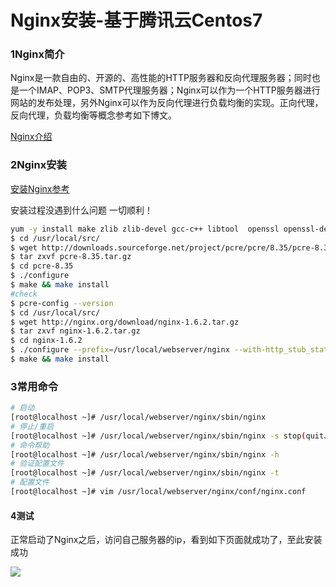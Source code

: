 # Nginx安装-基于腾讯云Centos7


### 1Nginx简介

Nginx是一款自由的、开源的、高性能的HTTP服务器和反向代理服务器；同时也是一个IMAP、POP3、SMTP代理服务器；Nginx可以作为一个HTTP服务器进行网站的发布处理，另外Nginx可以作为反向代理进行负载均衡的实现。正向代理，反向代理，负载均衡等概念参考如下博文。

[Nginx介绍](https://www.cnblogs.com/wcwnina/p/8728391.html)

### 2Nginx安装

[安装Nginx参考](./self-ssl-signing.md)

安装过程没遇到什么问题 一切顺利！

```bash
yum -y install make zlib zlib-devel gcc-c++ libtool  openssl openssl-devel
$ cd /usr/local/src/
$ wget http://downloads.sourceforge.net/project/pcre/pcre/8.35/pcre-8.35.tar.gz
$ tar zxvf pcre-8.35.tar.gz
$ cd pcre-8.35
$ ./configure
$ make && make install
#check
$ pcre-config --version
$ cd /usr/local/src/
$ wget http://nginx.org/download/nginx-1.6.2.tar.gz
$ tar zxvf nginx-1.6.2.tar.gz
$ cd nginx-1.6.2
$ ./configure --prefix=/usr/local/webserver/nginx --with-http_stub_status_module --with-http_ssl_module --with-pcre=/usr/local/src/pcre-8.35
$ make && make install
```



### 3常用命令

```bash
# 启动
[root@localhost ~]# /usr/local/webserver/nginx/sbin/nginx
# 停止/重启
[root@localhost ~]# /usr/local/webserver/nginx/sbin/nginx -s stop(quit、reload)
# 命令帮助
[root@localhost ~]# /usr/local/webserver/nginx/sbin/nginx -h
# 验证配置文件
[root@localhost ~]# /usr/local/webserver/nginx/sbin/nginx -t
# 配置文件
[root@localhost ~]# vim /usr/local/webserver/nginx/conf/nginx.conf
```

#### 4测试

正常启动了Nginx之后，访问自己服务器的ip，看到如下页面就成功了，至此安装成功

![](https://cdn.jsdelivr.net/gh/freshchen/resource@master/img/nginx-install.png)